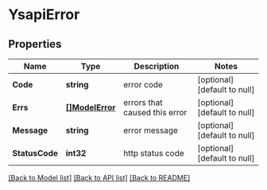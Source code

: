 # YsapiError

## Properties
Name | Type | Description | Notes
------------ | ------------- | ------------- | -------------
**Code** | **string** | error code | [optional] [default to null]
**Errs** | [**[]ModelError**](error.md) | errors that caused this error | [optional] [default to null]
**Message** | **string** | error message | [optional] [default to null]
**StatusCode** | **int32** | http status code | [optional] [default to null]

[[Back to Model list]](../README.md#documentation-for-models) [[Back to API list]](../README.md#documentation-for-api-endpoints) [[Back to README]](../README.md)


